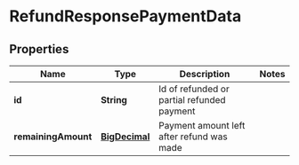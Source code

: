 
# RefundResponsePaymentData

## Properties
Name | Type | Description | Notes
------------ | ------------- | ------------- | -------------
**id** | **String** | Id of refunded or partial refunded payment | 
**remainingAmount** | [**BigDecimal**](BigDecimal.md) | Payment amount left after refund was made | 



